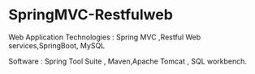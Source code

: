 # SpringMVC-Restfulweb

Web Application Technologies : Spring MVC ,Restful Web services,SpringBoot, MySQL 

Software : Spring Tool Suite , Maven,Apache Tomcat , SQL workbench.
